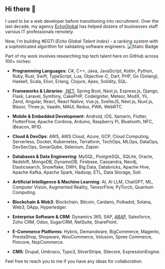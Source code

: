 ## Hi there 👋

I used to be a web developer before transitioning into recruitment. Over the last decade, my agency [EchoGlobal](https://echoglobal.tech/) has helped dozens of businesses staff various IT professionals remotely.

Now, I'm building *#EGTI (Echo Global Talent Index)* - a ranking system with a sophisticated algorithm for validating software engineers.
![Static Badge](https://img.shields.io/badge/EGTI)

Part of my work involves researching top tech talent here on GitHub across 100+ niches:

- **Programming Languages**: C#, C++, Java, JavaScript, Kotlin, Python, Ruby, Rust, Swift, TypeScript, Lua, Objective-C, Dart, PHP, Go (Golang), Haskell, Scala, Elixir, Erlang, Clojure, Apex, Solidity, SQL.
  
- **Frameworks & Libraries**: [.NET](https://gist.github.com/lreverchuk/85c0b366c35eb12837f4d0a8d60cc3f1), Spring Boot, Nest.js, Express.js, Django, Flask, Laravel, Symfony, CakePHP, CodeIgniter, Meteor, ModX, Yii, Zend, Angular, React, React Native, Vue.js, SvelteJS, Next.js, Nuxt.js, Blazor, Three.js, Vaadin, MAUI, Redux, PWA, WebRTC
  
- **Mobile & Embedded Development**: Android, iOS, Xamarin, Flutter, FlutterFlow, Apache Cordova, Arduino, Raspberry Pi, Bluetooth, NFC, iBeacon, RFID.
  
- **Cloud & DevOps**: AWS, AWS Cloud, Azure, GCP, Cloud Computing, Serverless, Docker, Kubernetes, Terraform, TechOps, MLOps, DataOps, DevSecOps, SonarQube, Selenium, Zapier.
  
- **Databases & Data Engineering**: MySQL, PostgreSQL, SQLite, Oracle, Redshift, MongoDB, DynamoDB, Firebase, Cassandra, Neo4j, Elasticsearch, Snowflake, DWH, Big Data, Databricks, Apache Hive, Apache Kafka, Apache Spark, Hadoop, ETL, Data Storage, Solr.
  
- **Artificial Intelligence & Machine Learning**: AI, AI LLM, ChatGPT, ML, Computer Vision, Augmented Reality, TensorFlow, PyTorch, Quantum Computing.
  
- **Blockchain & Web3**: Blockchain, Bitcoin, Cardano, Polkadot, Solana, Web3, DApp, Hyperledger.
  
- **Enterprise Software & CRM**: Dynamics 365, SAP, [ABAP](https://gist.github.com/lreverchuk/800f4997fc608139050294f0598b0a09), Salesforce, Zoho CRM, Odoo, SugarCRM, NetSuite, SharePoint.
  
- **E-Commerce Platforms**: Hybris, Demandware, BigCommerce, Magento, PrestaShop, Shopware, WooCommerce, Volusion, Spree Commerce, Pimcore, NopCommerce.
  
- **CMS**: Drupal, Umbraco, Typo3, SilverStripe, Sitecore, ExpressionEngine.

Feel free to reach you to me if you have any ideas for collaboration.
